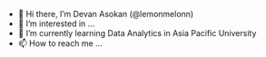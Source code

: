 - 👋 Hi there, I’m Devan Asokan (@lemonmelonn)
- 👀 I’m interested in ...
- 🌱 I’m currently learning Data Analytics in Asia Pacific University
- 📫 How to reach me ...

